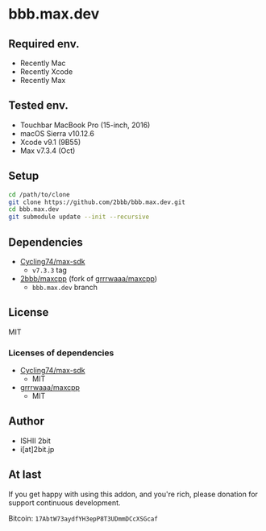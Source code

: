 # bbb.max.dev

## Required env.

* Recently Mac
* Recently Xcode
* Recently Max

## Tested env.

- Touchbar MacBook Pro (15-inch, 2016)
- macOS Sierra v10.12.6
- Xcode v9.1 (9B55)
- Max v7.3.4 (Oct)

## Setup

```bash
cd /path/to/clone
git clone https://github.com/2bbb/bbb.max.dev.git
cd bbb.max.dev
git submodule update --init --recursive
```

## Dependencies

- [Cycling74/max-sdk](https://github.com/Cycling74/max-sdk)
  - `v7.3.3` tag
- [2bbb/maxcpp](https://github.com/grrrwaaa/maxcpp) (fork of [grrrwaaa/maxcpp](https://github.com/grrrwaaa/maxcpp))
  - `bbb.max.dev` branch

## License

MIT

### Licenses of dependencies

- [Cycling74/max-sdk](https://github.com/Cycling74/max-sdk)
  - MIT
- [grrrwaaa/maxcpp](https://github.com/grrrwaaa/maxcpp)
  - MIT

## Author

* ISHII 2bit
* i[at]2bit.jp

## At last

If you get happy with using this addon, and you're rich, please donation for support continuous development.

Bitcoin: `17AbtW73aydfYH3epP8T3UDmmDCcXSGcaf`